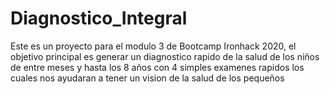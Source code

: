# Diagnostico_Integral
Este es un proyecto para el modulo 3 de Bootcamp Ironhack 2020, el objetivo principal es generar un diagnostico rapido de la salud de los niños de entre meses y hasta los 8 años
con 4 simples examenes rapidos los cuales nos ayudaran a tener un vision de la salud de los pequeños
